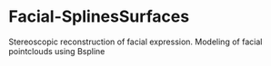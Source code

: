# Facial-SplinesSurfaces
 Stereoscopic reconstruction of facial expression. Modeling of facial pointclouds using Bspline
